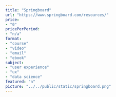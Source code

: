 ```yaml
---
title: "Springboard"
url: "https://www.springboard.com/resources/"
price: 
- "0"
pricePerPeriod: 
- "n/a"
format: 
- "course"
- "video"
- "email"
- "ebook"
subject: 
- "user experience"
- "ux"
- "data science"
featured: "n"
picture: "../../public/static/springboard.png"
---
```

